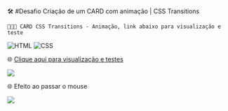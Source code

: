 🛠️ #Desafio Criação de um CARD com animação | CSS Transitions <br>





```
👨🏻‍💻 CARD CSS Transitions - Animação, link abaixo para visualização e teste

```



![HTML](https://img.shields.io/badge/HTML5-E34F26?style=for-the-badge&logo=html5&logoColor=white&link=https://github.com/diegonery465) 
![CSS](https://img.shields.io/badge/CSS3-1572B6?style=for-the-badge&logo=css3&logoColor=white&link=https://github.com/diegonery465)


🌐 [Clique aqui para visualização e testes](https://cardcsstransitions.netlify.app/) <br>

<img src = "https://github.com/diegonery465/Projetos-HTML-CSS-JS/blob/main/CARD-CSSTransitions/img-READ/img01.PNG"> <br>



🌐 Efeito ao passar o mouse <br>

<img src = "https://github.com/diegonery465/Projetos-HTML-CSS-JS/blob/main/CARD-CSSTransitions/img-READ/img02.PNG"> <br>
